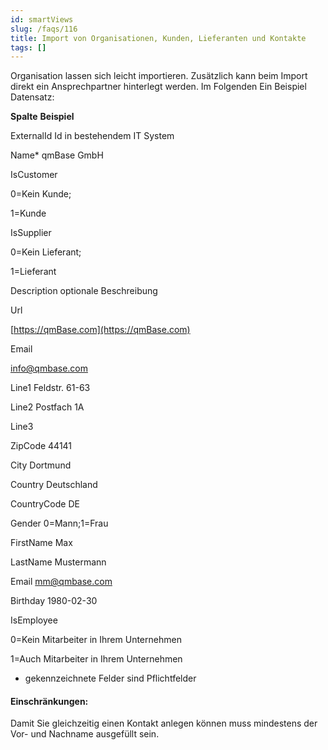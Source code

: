 ```yaml
---
id: smartViews
slug: /faqs/116
title: Import von Organisationen, Kunden, Lieferanten und Kontakte
tags: []
---
```

Organisation lassen sich leicht importieren. Zusätzlich kann beim Import direkt ein Ansprechpartner hinterlegt werden. Im Folgenden Ein Beispiel Datensatz:




**Spalte**
**Beispiel**


ExternalId
Id in bestehendem IT System


Name*
qmBase GmbH


IsCustomer


0=Kein Kunde;

1=Kunde




IsSupplier


0=Kein Lieferant;

1=Lieferant




Description
optionale Beschreibung


Url


[https://qmBase.com](https://qmBase.com)




Email


[info@qmbase.com](mailto:info@qmbase.com)




Line1
Feldstr. 61-63


Line2
Postfach 1A


Line3
 


ZipCode
44141


City
Dortmund


Country
Deutschland


CountryCode
DE


Gender
0=Mann;1=Frau


FirstName
Max


LastName
Mustermann


Email
mm@qmbase.com


Birthday
1980-02-30


IsEmployee


0=Kein Mitarbeiter in Ihrem Unternehmen

1=Auch Mitarbeiter in Ihrem Unternehmen






* gekennzeichnete Felder sind Pflichtfelder

#### Einschränkungen:

Damit Sie gleichzeitig einen Kontakt anlegen können muss mindestens der Vor- und Nachname ausgefüllt sein. 